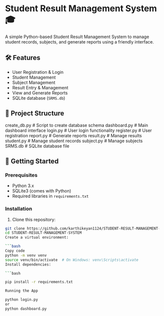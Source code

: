 # Student Result Management System 🎓

A simple Python-based Student Result Management System to manage student records, subjects, and generate reports using a friendly interface.

## 🛠️ Features

- User Registration & Login
- Student Management
- Subject Management
- Result Entry & Management
- View and Generate Reports
- SQLite database (`SRMS.db`)

## 📂 Project Structure

create_db.py # Script to create database schema
dashboard.py # Main dashboard interface
login.py # User login functionality
register.py # User registration
report.py # Generate reports
result.py # Manage results
student.py # Manage student records
subject.py # Manage subjects
SRMS.db # SQLite database file

## 🚀 Getting Started

### Prerequisites

- Python 3.x
- SQLite3 (comes with Python)
- Required libraries in `requirements.txt`

### Installation

1. Clone this repository:

```bash
git clone https://github.com/karthikeyan1124/STUDENT-RESULT-MANAGEMENT-SYSTEM.git
cd STUDENT-RESULT-MANAGEMENT-SYSTEM
Create a virtual environment:

```bash
Copy code
python -m venv venv
source venv/bin/activate  # On Windows: venv\Scripts\activate
Install dependencies:

```bash

pip install -r requirements.txt

Running the App

python login.py
or
python dashboard.py
